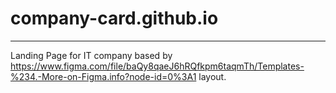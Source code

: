 # company-card.github.io
---
Landing Page for IT company based by https://www.figma.com/file/baQy8qaeJ6hRQfkpm6taqmTh/Templates-%234.-More-on-Figma.info?node-id=0%3A1  layout.